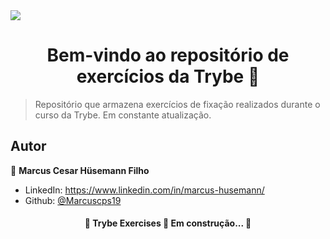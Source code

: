 <img src="images/banner_trybe.png">
<h1 align="center">Bem-vindo ao repositório de exercícios da Trybe 👋</h1>
<p>
</p>

> Repositório que armazena exercícios de fixação realizados durante o curso da Trybe. Em constante atualização. 

## Autor

👤 **Marcus Cesar Hüsemann Filho**

* LinkedIn: https://www.linkedin.com/in/marcus-husemann/
* Github: [@Marcuscps19](https://github.com/Marcuscps19)

<h4 align="center"> 
	🚧  Trybe Exercises 🚀 Em construção...  🚧
</h4>
